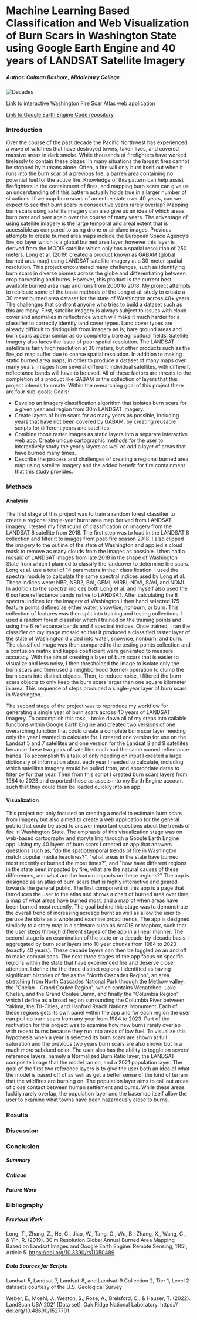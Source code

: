 # Machine Learning Based Classification and Web Visualization of Burn Scars in Washington State using Google Earth Engine and 40 years of LANDSAT Satellite Imagery

##### Author: Colman Bashore, Middlebury College

![Decades](/Assets/Decades_img.png)

[Link to interactive Washington Fire Scar Atlas web application](https://cbashore.users.earthengine.app/view/washington-fire-scar-atlas)

[Link to Google Earth Engine Code repository](https://code.earthengine.google.com/?accept_repo=users/cbashore/fireapp)


### Introduction 
Over the course of the past decade the Pacific Northwest has experienced a wave of wildfires that have destroyed towns, taken lives, and covered massive areas in dark smoke. While thousands of firefighters have worked tirelessly to contain these blazes, in many situations the largest fires cannot be stopped by humans alone. Often, a fire will only burn itself out when it runs into the burn scar of a previous fire, a barren area containing no potential fuel for the active fire. Knowledge of this pattern can help assist firefighters in the containment of fires, and mapping burn scars can give us an understanding of if this pattern actually holds true in a larger number of situations. If we map burn scars of an entire state over 40 years, can we expect to see that burn scars in consecutive years rarely overlap? Mapping burn scars using satellite imagery can also give us an idea of which areas burn over and over again over the course of many years. The advantage of using satellite imagery is the large temporal and areal extent that is accessible as compared to using drone or airplane images. Previous attempts to create burned area maps include the European Space Agency’s fire_cci layer which is a global burned area layer, however this layer is derived from the MODIS satellite which only has a spatial resolution of 250 meters. Long et al. (2019) created a product known as GABAM (global burned area map) using LANDSAT satellite imagery at a 30-meter spatial resolution. This project encountered many challenges, such as identifying burn scars in diverse biomes across the globe and differentiating between crop harvesting and burns. However, this product is the current best available burned area map and runs from 2000 to 2018. My project attempts to replicate some of the basic methods of the Long et al. study to create a 30 meter burned area dataset for the state of Washington across 40+ years. The challenges that confront anyone who tries to build a dataset such as this are many. First, satellite imagery is always subject to issues with cloud cover and anomalies in reflectance which will make it much harder for a classifier to correctly identify land cover types. Land cover types are already difficult to distinguish from imagery as is; bare ground areas and burn scars appear similar as do completely bare agricultural fields. Satellite imagery also faces the issue of poor spatial resolution. The LANDSAT satellite is fairly high resolution at 30 meters, but other products such as the fire_cci map suffer due to coarse spatial resolution. In addition to making static burned area maps, in order to produce a dataset of many maps over many years, images from several different individual satellites, with different reflectance bands will have to be used. All of these factors are threats to the completion of a product like GABAM or the collection of layers that this project intends to create. Within the overarching goal of this project there are four sub-goals:
Goals:
-	Develop an imagery classification algorithm that isolates burn scars for a given year and region from 30m LANDSAT imagery.
-	Create layers of burn scars for as many years as possible, including years that have not been covered by GABAM, by creating reusable scripts for different years and satellites.
-	Combine those raster images as static layers into a separate interactive web app. Create unique cartographic methods for the user to interactively study the yearly layers as well as add a layer of areas that have burned many times. 
-	Describe the process and challenges of creating a regional burned area map using satellite imagery and the added benefit for fire containment that this study provides.

### Methods

#### Analysis
The first stage of this project was to train a random forest classifier to create a regional single-year burnt area map derived from LANDSAT imagery. I tested my first round of classification on imagery from the LANDSAT 8 satellite from 2018. The first step was to load in the LANDSAT 8 collection and filter it to images from post-fire season 2018. I also clipped the imagery to the outline of the state of Washington and applied a cloud mask to remove as many clouds from the images as possible. I then had a mosaic of LANDSAT images from late 2018 in the shape of Washington State from which I planned to classify the landcover to determine fire scars. Long et al. use a total of 14 parameters in their classification. I used the spectral module to calculate the same spectral indices used by Long et al. These indices were: NBR, NBR2, BAI, GEMI, MIRBI, NDVI, SAVI, and NDMI. In addition to the spectral indices both Long et al. and myself also used the 6 surface reflectance bands native to LANDSAT. After calculating the 8 spectral indices for the imagery of Washington I then hand selected 175 feature points defined as either water, snow/ice, nonburn, or burn. This collection of features was then split into training and testing collections. I used a random forest classifier which I trained on the training points and using the 6 reflectance bands and 8 spectral indices. Once trained, I ran the classifier on my image mosaic so that it produced a classified raster layer of the state of Washington divided into water, snow/ice, nonburn, and burn. The classified image was then compared to the testing points collection and a confusion matrix and kappa coefficient were generated to measure accuracy.
With the aim of creating a layer of burn scars that is easier to visualize and less noisy, I then thresholded the image to isolate only the burn scars and then used a neighborhood (kernel) operation to clump the burn scars into distinct objects. Then, to reduce noise, I filtered the burn scars objects to only keep the burn scars larger than one square kilometer in area. This sequence of steps produced a single-year layer of burn scars in Washington. 

The second stage of the project was to reproduce my workflow for generating a single year of burn scars across 40 years of LANDSAT imagery. To accomplish this task, I broke down all of my steps into callable functions within Google Earth Engine and created two versions of one overarching function that could create a complete burn scar layer needing only the year I wanted to calculate for. I created one version for use on the Landsat 5 and 7 satellites and one version for the Landsat 8 and 9 satellites because these two pairs of satellites each had the same named reflectance bands. To accomplish this task of only needing on input I created a large dictionary of information about each year I needed to calculate, including which satellites imagery would be pulled from, and appropriate dates to filter by for that year. Then from this script I created burn scars layers from 1984 to 2023 and exported these as assets into my Earth Engine account such that they could then be loaded quickly into an app. 


#### Visualization
This project not only focused on creating a model to estimate burn scars from imagery but also aimed to create a web application for the general public that could be used to answer important questions about the trends of fire in Washington State. The emphasis of this visualization stage was on web-based cartography and storytelling through a Google Earth Engine app. Using my 40 layers of burn scars I created an app that answers questions such as, "do the spatiotemporal trends of fire in Washington match popular media headlines?", "what areas in the state have burned most recently or burned the most times?", and  "how have different regions in the state been impacted by fire, what are the natural causes of these differences, and what are the human impacts on these regions?" The app is designed as an atlas of burn scars that is highly interactive and geared towards the general public. The first component of this app is a page that introduces the user to the atlas and shows a chart of burned area over time, a map of what areas have burned most, and a map of when areas have been burned most recently. The goal behind this stage was to demonstrate the overall trend of increasing acreage burnt as well as allow the user to peruse the state as a whole and examine broad trends. The app is designed similarly to a story map in a software such as ArcGIS or Mapbox, such that the user steps through different stages of the app in a linear manner. The second stage is an examination of the state on a decade-by-decade basis. I aggregated by burn scar layers into 10 year chunks from 1984 to 2023 (exactly 40 years). These decade layers can then be toggled on an and off to make comparisons. The next three stages of the app focus on specific regions within the state that have experienced fire and deserve closer attention. I define the the three distinct regions I identified as having significant histories of fire as the "North Cascades Region", an area stretching from North Cascades National Park through the Methow valley, the "Chelan - Grand Coulee Region", which contains Wenatchee, Lake Chelan, and the Grand Coulee Damn, and finally the "Columbia Region" which I define as a broad region surrounding the Columbia River between Yakima, the Tri-Cities, and Hanford Reach National Monument. Each of these regions gets its own panel within the app and for each region the user can pull up burn scars from any year from 1984 to 2023. Part of the motivation for this project was to examine how new burns rarely overlap with recent burns because they run into areas of low fuel. To visualize this hypothesis when a year is selected its burn scars are shown at full saturation and the previous two years burn scars are also shown but in a much more subdued color. The user also has the ability to toggle on several reference layers, namely a Normalized Burn Ratio layer, the LANDSAT composite image that the model ran on, and a 2021 population layer. The goal of the first two reference layers is to give the user both an idea of what the model is based off of as well as get a better sense of the kind of terrain that the wildfires are burning on. The population layer aims to call out areas of close contact between human settlement and burns. While these areas luckily rarely overlap, the population layer and the basemap itself allow the user to examine what towns have been hazardously close to burns. 


### Results


### Discussion

### Conclusion
##### Summary
##### Critique
##### Future Work

### Bibliography
##### Previous Work

Long, T., Zhang, Z., He, G., Jiao, W., Tang, C., Wu, B., Zhang, X., Wang, G., & Yin, R. (2019). 30 m Resolution Global Annual Burned Area Mapping Based on Landsat Images and Google Earth Engine. Remote Sensing, 11(5), Article 5. https://doi.org/10.3390/rs11050489

##### Data Sources for Scripts
Landsat-5, Landsat-7, Landsat-8, and Landsat-9 Collection 2, Tier 1, Level 2 datasets courtesy of the U.S. Geological Survey

Weber, E., Moehl, J., Weston, S., Rose, A., Brelsford, C., & Hauser, T. (2022). LandScan USA 2021 [Data set]. Oak Ridge National Laboratory. https://
doi.org/10.48690/1527701 